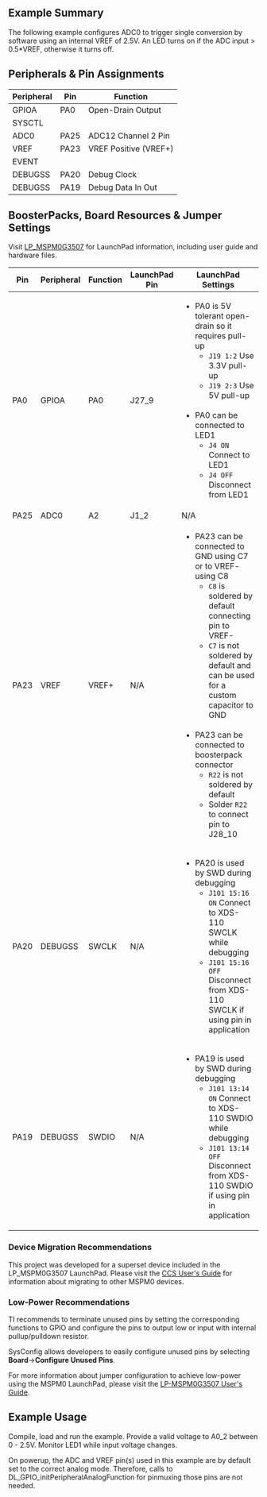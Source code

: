 ## Example Summary

The following example configures ADC0 to trigger single conversion by software
using an internal VREF of 2.5V.
An LED turns on if the ADC input > 0.5*VREF, otherwise it turns off.

## Peripherals & Pin Assignments

| Peripheral | Pin | Function |
| --- | --- | --- |
| GPIOA | PA0 | Open-Drain Output |
| SYSCTL |  |  |
| ADC0 | PA25 | ADC12 Channel 2 Pin |
| VREF | PA23 | VREF Positive (VREF+) |
| EVENT |  |  |
| DEBUGSS | PA20 | Debug Clock |
| DEBUGSS | PA19 | Debug Data In Out |

## BoosterPacks, Board Resources & Jumper Settings

Visit [LP_MSPM0G3507](https://www.ti.com/tool/LP-MSPM0G3507) for LaunchPad information, including user guide and hardware files.

| Pin | Peripheral | Function | LaunchPad Pin | LaunchPad Settings |
| --- | --- | --- | --- | --- |
| PA0 | GPIOA | PA0 | J27_9 | <ul><li>PA0 is 5V tolerant open-drain so it requires pull-up<br><ul><li>`J19 1:2` Use 3.3V pull-up<br><li>`J19 2:3` Use 5V pull-up</ul><br><li>PA0 can be connected to LED1<br><ul><li>`J4 ON` Connect to LED1<br><li>`J4 OFF` Disconnect from LED1</ul></ul> |
| PA25 | ADC0 | A2 | J1_2 | N/A |
| PA23 | VREF | VREF+ | N/A | <ul><li>PA23 can be connected to GND using C7 or to VREF- using C8<br><ul><li>`C8` is soldered by default connecting pin to VREF-<br><li>`C7` is not soldered by default and can be used for a custom capacitor to GND</ul><br><li>PA23 can be connected to boosterpack connector<br><ul><li>`R22` is not soldered by default<br><li>Solder `R22` to connect pin to J28_10</ul></ul> |
| PA20 | DEBUGSS | SWCLK | N/A | <ul><li>PA20 is used by SWD during debugging<br><ul><li>`J101 15:16 ON` Connect to XDS-110 SWCLK while debugging<br><li>`J101 15:16 OFF` Disconnect from XDS-110 SWCLK if using pin in application</ul></ul> |
| PA19 | DEBUGSS | SWDIO | N/A | <ul><li>PA19 is used by SWD during debugging<br><ul><li>`J101 13:14 ON` Connect to XDS-110 SWDIO while debugging<br><li>`J101 13:14 OFF` Disconnect from XDS-110 SWDIO if using pin in application</ul></ul> |

### Device Migration Recommendations
This project was developed for a superset device included in the LP_MSPM0G3507 LaunchPad. Please
visit the [CCS User's Guide](https://software-dl.ti.com/msp430/esd/MSPM0-SDK/latest/docs/english/tools/ccs_ide_guide/doc_guide/doc_guide-srcs/ccs_ide_guide.html#sysconfig-project-migration)
for information about migrating to other MSPM0 devices.

### Low-Power Recommendations
TI recommends to terminate unused pins by setting the corresponding functions to
GPIO and configure the pins to output low or input with internal
pullup/pulldown resistor.

SysConfig allows developers to easily configure unused pins by selecting **Board**→**Configure Unused Pins**.

For more information about jumper configuration to achieve low-power using the
MSPM0 LaunchPad, please visit the [LP-MSPM0G3507 User's Guide](https://www.ti.com/lit/slau873).

## Example Usage
Compile, load and run the example.
Provide a valid voltage to A0_2 between 0 - 2.5V.
Monitor LED1 while input voltage changes.

On powerup, the ADC and VREF pin(s) used in this example are by default set to
the correct analog mode. Therefore, calls to
DL_GPIO_initPeripheralAnalogFunction for pinmuxing those pins are not needed.
